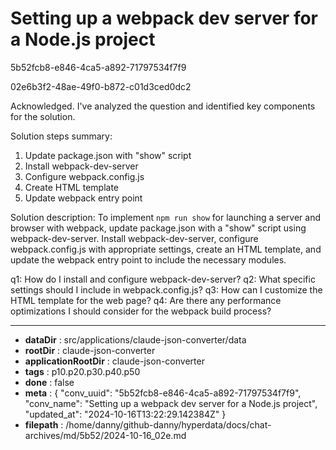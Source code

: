 # Setting up a webpack dev server for a Node.js project

5b52fcb8-e846-4ca5-a892-71797534f7f9

02e6b3f2-48ae-49f0-b872-c01d3ced0dc2

 Acknowledged. I've analyzed the question and identified key components for the solution.

Solution steps summary:
1. Update package.json with "show" script
2. Install webpack-dev-server
3. Configure webpack.config.js
4. Create HTML template
5. Update webpack entry point

Solution description:
To implement `npm run show` for launching a server and browser with webpack, update package.json with a "show" script using webpack-dev-server. Install webpack-dev-server, configure webpack.config.js with appropriate settings, create an HTML template, and update the webpack entry point to include the necessary modules.

q1: How do I install and configure webpack-dev-server?
q2: What specific settings should I include in webpack.config.js?
q3: How can I customize the HTML template for the web page?
q4: Are there any performance optimizations I should consider for the webpack build process?

---

* **dataDir** : src/applications/claude-json-converter/data
* **rootDir** : claude-json-converter
* **applicationRootDir** : claude-json-converter
* **tags** : p10.p20.p30.p40.p50
* **done** : false
* **meta** : {
  "conv_uuid": "5b52fcb8-e846-4ca5-a892-71797534f7f9",
  "conv_name": "Setting up a webpack dev server for a Node.js project",
  "updated_at": "2024-10-16T13:22:29.142384Z"
}
* **filepath** : /home/danny/github-danny/hyperdata/docs/chat-archives/md/5b52/2024-10-16_02e.md